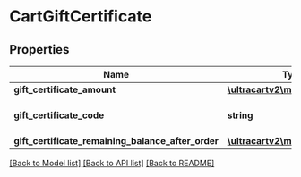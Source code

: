 # CartGiftCertificate

## Properties
Name | Type | Description | Notes
------------ | ------------- | ------------- | -------------
**gift_certificate_amount** | [**\ultracartv2\models\Currency**](Currency.md) |  | [optional] 
**gift_certificate_code** | **string** | Gift certificate code | [optional] 
**gift_certificate_remaining_balance_after_order** | [**\ultracartv2\models\Currency**](Currency.md) |  | [optional] 

[[Back to Model list]](../README.md#documentation-for-models) [[Back to API list]](../README.md#documentation-for-api-endpoints) [[Back to README]](../README.md)



